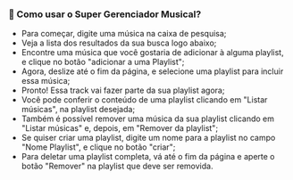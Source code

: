 ### 🎼 Como usar o Super Gerenciador Musical?

* Para começar, digite uma música na caixa de pesquisa;
* Veja a lista dos resultados da sua busca logo abaixo;
* Encontre uma música que você gostaria de adicionar à alguma playlist, e clique no botão "adicionar a uma Playlist";
* Agora, deslize até o fim da página, e selecione uma playlist para incluir essa música;
* Pronto! Essa track vai fazer parte da sua playlist agora;
* Você pode conferir o conteúdo de uma playlist clicando em "Listar músicas", na playlist desejada;
* Também é possível remover uma música da sua playlist clicando em "Listar músicas" e, depois, em "Remover da playlist";
* Se quiser criar uma playlist, digite um nome para a playlist no campo "Nome Playlist", e clique no botão "criar";
* Para deletar uma playlist completa, vá até o fim da página e aperte o botão "Remover" na playlist que deve ser removida.
